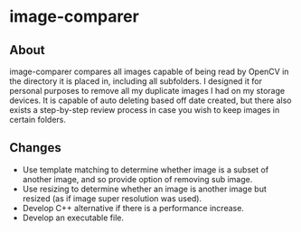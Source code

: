 # image-comparer

## About

image-comparer compares all images capable of being read by OpenCV in the directory it is placed in, including all subfolders. I designed it for personal purposes to remove all my duplicate images I had on my storage devices. It is capable of auto deleting based off date created, but there also exists a step-by-step review process in case you wish to keep images in certain folders.

## Changes

- Use template matching to determine whether image is a subset of another image, and so provide option of removing sub image.
- Use resizing to determine whether an image is another image but resized (as if image super resolution was used).
- Develop C++ alternative if there is a performance increase.
- Develop an executable file.
